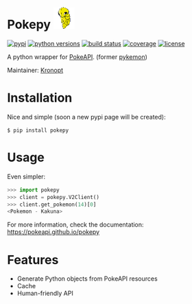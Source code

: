 # Pokepy ![Pokepy](/docs/poke.png?raw=true "Pokepy")

[![pypi](https://img.shields.io/pypi/v/pokepy.svg "pypi package")](https://pypi.org/project/pokepy)
[![python versions](https://img.shields.io/pypi/pyversions/pokepy.svg "supported python versions")](https://pypi.org/project/pokepy)
[![build status](https://circleci.com/gh/PokeAPI/pokepy.svg?style=svg "build status")](https://circleci.com/gh/PokeAPI/pokepy)
[![coverage](https://codecov.io/gh/PokeAPI/pokepy/branch/master/graph/badge.svg "code coverage")](https://codecov.io/gh/PokeAPI/pokepy)
[![license](https://img.shields.io/pypi/l/pokepy.svg "license")](https://github.com/PokeAPI/pokepy/blob/master/LICENSE)

A python wrapper for [PokeAPI](https://pokeapi.co). (former [pykemon](https://github.com/PokeAPI/pokepy/tree/bb72105f4c5402aaa5d4fd2b9c142bf9b678b254))

Maintainer: [Kronopt](https://github.com/Kronopt)

# Installation
Nice and simple (soon a new pypi page will be created):

```
$ pip install pokepy
```

# Usage
Even simpler:

```python
>>> import pokepy
>>> client = pokepy.V2Client()
>>> client.get_pokemon(14)[0]
<Pokemon - Kakuna>
```

For more information, check the documentation: https://pokeapi.github.io/pokepy

# Features

* Generate Python objects from PokeAPI resources
* Cache
* Human-friendly API
